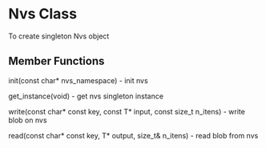 # Nvs Class
To create singleton Nvs object

## Member Functions
init(const char* nvs_namespace) - init nvs

get_instance(void) - get nvs singleton instance

write(const char* const key, const T* input, const size_t n_itens) - write blob on nvs

read(const char* const key, T* output, size_t& n_itens) - read blob from nvs






